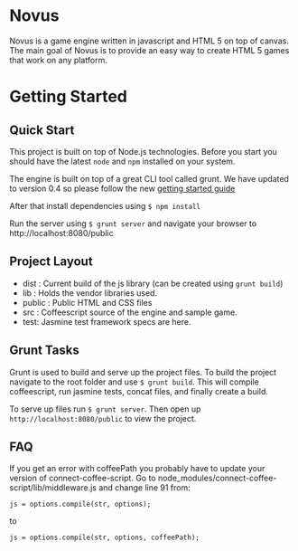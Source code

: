 Novus
===========
Novus is a game engine written in javascript and HTML 5 on top of canvas. The main goal of Novus is to provide an easy way to create HTML 5 games that work on any platform.

# Getting Started

## Quick Start

This project is built on top of Node.js technologies. Before you start you should have the latest `node` and `npm` installed on your system.

The engine is built on top of a great CLI tool called grunt. We have updated to version 0.4 so please follow the new [getting started guide](https://github.com/gruntjs/grunt/wiki/Getting-started)

After that install dependencies using `$ npm install`

Run the server using `$ grunt server` and navigate your browser to http://localhost:8080/public

## Project Layout

 * dist : Current build of the js library (can be created using `grunt build`)
 * lib : Holds the vendor libraries used.
 * public : Public HTML and CSS files
 * src : Coffeescript source of the engine and sample game.
 * test: Jasmine test framework specs are here.

## Grunt Tasks

Grunt is used to build and serve up the project files. To build the project navigate to the root folder and use `$ grunt build`. This will compile coffeescript, run jasmine tests, concat files, and finally create a build.

To serve up files run `$ grunt server`. Then open up `http://localhost:8080/public` to view the project.

## FAQ

If you get an error with coffeePath you probably have to update your version of connect-coffee-script. Go to node_modules/connect-coffee-script/lib/middleware.js and change line 91 from:

`js = options.compile(str, options);`

to

`js = options.compile(str, options, coffeePath);`